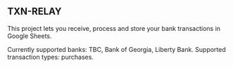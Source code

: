## TXN-RELAY

This project lets you receive, process and store your bank transactions in Google Sheets.

Currently supported banks: TBC, Bank of Georgia, Liberty Bank.
Supported transaction types: purchases.
